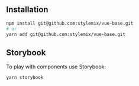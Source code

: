 ## Installation

```bash
npm install git@github.com:stylemix/vue-base.git
# or
yarn add git@github.com:stylemix/vue-base.git
```

## Storybook

To play with components use Storybook:

```bash
yarn storybook
```
